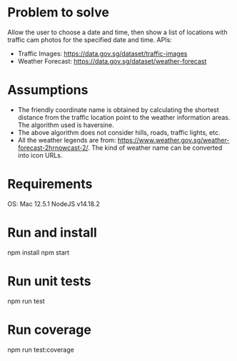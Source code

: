# Problem to solve
Allow the user to choose a date and time, then show a list of locations with traffic cam photos for the specified date and time.
APIs:
* Traffic Images: https://data.gov.sg/dataset/traffic-images
* Weather Forecast: https://data.gov.sg/dataset/weather-forecast

# Assumptions
* The friendly coordinate name is obtained by calculating the shortest distance from the traffic location point to the weather information areas. The algorithm used is haversine.
* The above algorithm does not consider hills, roads, traffic lights, etc.
* All the weather legends are from: https://www.weather.gov.sg/weather-forecast-2hrnowcast-2/. The kind of weather name can be converted into icon URLs.

# Requirements
OS: Mac 12.5.1
NodeJS v14.18.2

# Run and install
npm install
npm start

# Run unit tests
npm run test

# Run coverage
npm run test:coverage

